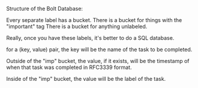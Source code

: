Structure of the Bolt Database: 

Every separate label has a bucket. 
There is a bucket for things with the "important" tag
There is a bucket for anything unlabeled. 

Really, once you have these labels, it's better to do a SQL database.

for a (key, value) pair, the key will be the name of the task to be completed. 

Outside of the "imp" bucket, the value, if it exists, will be the timestamp of when that task was completed in RFC3339 format. 

Inside of the "imp" bucket, the value will be the label of the task. 

